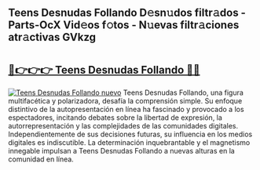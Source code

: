 ## Teens Desnudas Follando D𝚎sn𝚞dos filtr𝚊dos - Parts-OcX Vid𝚎os f𝚘tos - N𝚞evas filtr𝚊ciones atr𝚊ctivas GVkzg

# <h2><a href="http://mb34ji2.tromn.icu/?c=Teens+Desnudas+Follando">🔗👉👉👉 Teens Desnudas Follando 🔗🔗</a></h2>

[![Teens Desnudas Follando nuevo](https://i.imgur.com/pEAQMta.gif)](http://mb34ji2.tromn.icu/?c=Teens+Desnudas+Follando)
Teens Desnudas Follando, una figura multifacética y polarizadora, desafía la comprensión simple. Su enfoque distintivo de la autopresentación en línea ha fascinado y provocado a los espectadores, incitando debates sobre la libertad de expresión, la autorrepresentación y las complejidades de las comunidades digitales. Independientemente de sus decisiones futuras, su influencia en los medios digitales es indiscutible. La determinación inquebrantable y el magnetismo innegable impulsan a Teens Desnudas Follando a nuevas alturas en la comunidad en línea.
